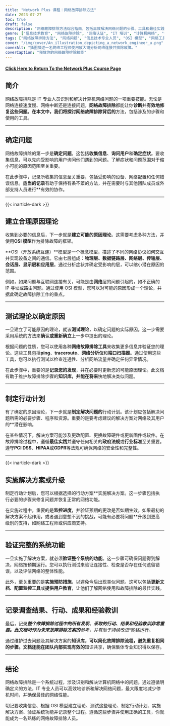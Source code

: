 ```yaml
---
title: "Network Plus 课程：网络故障排除方法"
date: 2023-07-27
toc: true
draft: false
description: "网络故障排除方法综合指南，包括高效解决网络问题的步骤、工具和最佳实践。"
genre: ["信息技术教育", "网络故障排除", "网络认证", "IT 培训", "计算机网络", "信息技术技能", "技术知识", "信息技术专业人员", "网络概念", "网络支持"]
tags: ["网络故障排除方法", "网络问题", "信息技术专业人员", "OSI 模型", "网络工具", "故障排除步骤", "网络性能", "信息技术技能", "解决问题", "网络诊断", "记录故障排除", "网络配置", "用户协作", "政府法规", "行业标准", "PCI DSS", "HIPAA", "GDPR", "网络文档", "持续改进", "网络知识库", "系统功能", "预防措施", "网络性能优化", "网络故障排除工具", "网络连接", "信息技术培训课程", "网络故障排除流程", "网络故障排除技术", "网络支持最佳实践", "网络故障排除指南"]
cover: "/img/cover/An_illustration_depicting_a_network_engineer_u.png"
coverAlt: "插图描述一名网络工程师使用放大镜分析网络连接并排除故障。"
coverCaption: "释放你的网络故障排除技能"
---
```


#### [Click Here to Return To the Network Plus Course Page](/network-plus-start)

## 简介

网络故障排除是 IT 专业人员识别和解决计算机网络问题的一项重要技能。无论是网络连接速度慢、网络中断还是连接问题，**网络故障排除**都能让你**诊断**并**有效地修复这些问题。在本文中，我们将探讨网络故障排除背后的**方法，包括涉及的步骤和使用的工具。

______

## 确定问题

网络故障排除的第一步是**确定问题**。这包括**收集信息**、**询问用户**和**确定症状**。要收集信息，可以先向受影响的用户询问他们遇到的问题。了解症状和问题范围对于缩小可能的原因范围至关重要。

在此步骤中，记录所收集的信息至关重要，包括受影响的设备、网络配置和任何错误信息。**适当的记录**有助于保持有条不紊的方法，并在需要时与其他团队成员或外部支持人员进行**有效的协作。

______

{{< inarticle-dark >}}

## 建立合理原因理论

收集到必要的信息后，下一步就是**建立可能的原因理论**。这需要考虑多种方法，并使用**OSI 模型**作为排除故障的框架。

**OSI（开放系统互连）**模型是一个概念模型，描述了不同的网络协议如何交互并实现设备之间的通信。它由七层组成：**物理层、数据链路层、网络层、传输层、会话层、显示层和应用层**。通过分析症状并确定受影响的层，可以缩小潜在原因的范围。

例如，如果问题与互联网连接有关，可能是由**网络**层的问题引起的，如不正确的 IP 寻址或路由问题。通过使用 OSI 模型，您可以对可能的原因形成一个理论，并据此确定故障排除工作的重点。

______

## 测试理论以确定原因

一旦建立了可能原因的理论，就该**测试理论**，以确定问题的实际原因。这一步需要采用系统的方法来**确认或重新确立**上一步中提出的理论。

根据问题的性质，您可以使用各种**网络故障排除工具**来收集更多信息并验证您的理论。这些工具包括**ping**、**traceroute**、**网络分析仪**和**端口扫描器**。通过使用这些工具，您可以执行测试以检查连通性、分析网络流量并确定任何异常情况。

在此步骤中，重要的是**记录您的发现**，并在必要时更新您的可能原因理论。此文档有助于维护故障排除步骤的**知识库，并能在将来**快地解决类似问题。

______

## 制定行动计划

有了确定的原因理论，下一步就是**制定解决问题的**行动计划。该计划应包括解决问题所需的必要步骤、程序和资源。重要的是要考虑建议的解决方案对网络及其用户的**潜在影响。

在某些情况下，解决方案可能涉及更改配置、更换故障硬件或更新固件或软件。在故障排除过程中，遵循**最佳实践**并遵守任何相关的**政府法规**或**行业标准**至关重要。遵守**PCI DSS**、**HIPAA**或**GDPR**等法规可确保网络的安全性和完整性。

______

{{< inarticle-dark >}}

## 实施解决方案或升级

制定行动计划后，您可以根据选择的行动方案**实施解决方案。这一步骤包括执行必要的步骤来修复问题并恢复正常的网络功能。

在实施过程中，重要的是**监控进度**，并验证预期的更改是否如期生效。如果最初的解决方案不起作用，或者遇到意想不到的挑战，可能有必要将问题**升级到更高级别的支持，如网络工程师或供应商支持。

______

## 验证完整的系统功能

一旦实施了解决方案，就必须**验证整个系统的功能**。这一步骤可确保问题得到解决，网络按预期运行。您可以执行测试来验证连接性、检查是否存在任何遗留错误，以及评估网络的整体性能。

此外，至关重要的是**实施预防措施**，以避免今后出现类似问题。这可以包括**更新文档**、**配置监控工具**或**提供用户教育**，让他们了解网络使用和故障排除的最佳实践。

______

## 记录调查结果、行动、成果和经验教训

最后，记录***整个故障排除过程中的所有发现、采取的行动、结果和经验教训非常重要。此文档可作为未来故障排除方案的**参考，并有助于**持续改进**网络运行。

通过维护过去问题及其解决方案的**知识库，可以简化故障排除流程，避免重复相同的步骤。文档还能在团队内部实现有效的**知识共享，确保集体专业知识得以保存。

______

## 结论

网络故障排除是一个系统过程，涉及识别和解决计算机网络中的问题。通过遵循明确定义的方法，IT 专业人员可以高效地诊断和解决网络问题，最大限度地减少停机时间，并确保最佳的网络性能。

切记要收集信息、根据 OSI 模型建立理论、测试这些理论、制定行动计划、实施解决方案、验证系统功能并记录整个过程。遵循这些步骤并使用正确的工具，你就能成为一名熟练的网络故障排除人员。
